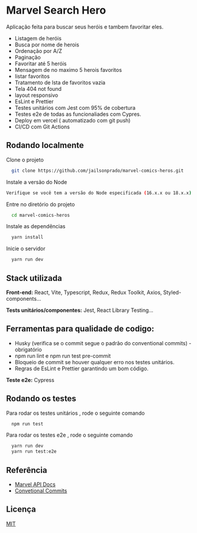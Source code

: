 # Marvel Search Hero

Aplicação feita para buscar seus heróis e tambem favoritar eles.
- Listagem de heróis
- Busca por nome de herois
- Ordenação por A/Z
- Paginação 
- Favoritar até 5 heróis
- Mensagem de no maximo 5 herois favoritos
- listar favoritos
- Tratamento de lsta de favoritos vazia
- Tela 404 not found
- layout responsivo
- EsLint e Prettier
- Testes unitários com Jest com 95% de cobertura
- Testes e2e de todas as funcionaliades com Cypres.
- Deploy em vercel ( automatizado com git push)
- CI/CD com Git Actions


## Rodando localmente

Clone o projeto

```bash
  git clone https://github.com/jailsonprado/marvel-comics-heros.git
```

Instale a versão do Node

```bash
Verifique se você tem a versão do Node especificada (16.x.x ou 18.x.x) instalada em seu sistema.
```

Entre no diretório do projeto

```bash
  cd marvel-comics-heros
```

Instale as dependências

```bash
  yarn install

```

Inicie o servidor

```bash
  yarn run dev
```

## Stack utilizada

**Front-end:** React, Vite, Typescript, Redux, Redux Toolkit, Axios, Styled-components...

**Tests unitários/componentes:** Jest, React Library Testing...

## **Ferramentas para qualidade de codigo:**

- Husky (verifica se o commit segue o padrão do conventional commits) - obrigatório
- npm run lint e npm run test pre-commit
- Bloqueio de commit se houver qualquer erro nos testes unitários.
- Regras de EsLint e Prettier garantindo um bom código.

**Teste e2e:** Cypress

## Rodando os testes

Para rodar os testes unitários , rode o seguinte comando

```bash
  npm run test
```

Para rodar os testes e2e , rode o seguinte comando

```bash
  yarn run dev
  yarn run test:e2e
```

## Referência

- [Marvel API Docs](https://developer.marvel.com/)
- [Convetional Commits](https://www.conventionalcommits.org/en/v1.0.0/#summary)



## Licença

[MIT](https://choosealicense.com/licenses/mit/)
